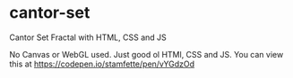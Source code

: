 # cantor-set

Cantor Set Fractal with HTML, CSS and JS

No Canvas or WebGL used. Just good ol HTMl, CSS and JS.
You can view this at https://codepen.io/stamfette/pen/vYGdzOd
